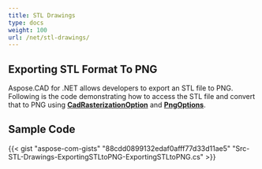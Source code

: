 ```yaml
---
title: STL Drawings
type: docs
weight: 100
url: /net/stl-drawings/
---
```


## **Exporting STL Format To PNG**

Aspose.CAD for .NET allows developers to export an STL file to PNG. Following is the code demonstrating how to access the STL file and convert that to PNG using [**CadRasterizationOption**](https://apireference.aspose.com/cad/net/aspose.cad.imageoptions/cadrasterizationoptions) and [**PngOptions**](https://apireference.aspose.com/cad/net/aspose.imaging.imageoptions/pngoptions).

## Sample Code

{{< gist "aspose-com-gists" "88cdd0899132edaf0afff77d33d11ae5" "Src-STL-Drawings-ExportingSTLtoPNG-ExportingSTLtoPNG.cs" >}}
